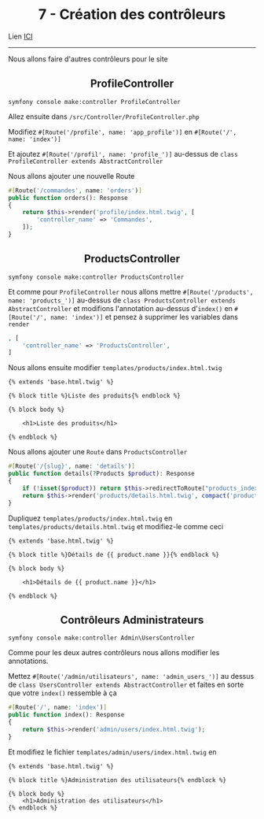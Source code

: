 <h1 align="center">7 - Création des contrôleurs</h1>

Lien [ICI](https://www.youtube.com/watch?v=X_mNHTGJb5M&list=PLBq3aRiVuwyzI0MT4LhvwqkVenz5pF_DM)

---

Nous allons faire d'autres contrôleurs pour le site

<h2 align="center">ProfileController</h2>

```shell
symfony console make:controller ProfileController
```

Allez ensuite dans `/src/Controller/ProfileController.php`

Modifiez `#[Route('/profile', name: 'app_profile')]` en `#[Route('/', name: 'index')]`

Et ajoutez `#[Route('/profil', name: 'profile_')]` au-dessus de `class ProfileController extends AbstractController`

Nous allons ajouter une nouvelle Route

```php
#[Route('/commandes', name: 'orders')]
public function orders(): Response
{
    return $this->render('profile/index.html.twig', [
        'controller_name' => 'Commandes',
    ]);
}
```

<h2 align="center">ProductsController</h2>

```shell
symfony console make:controller ProductsController
```

Et comme pour `ProfileController` nous allons mettre `#[Route('/products', name: 'products_')]` au-dessus de `class ProductsController extends AbstractController` et modifions l'annotation au-dessus d'`index()` en `#[Route('/', name: 'index')]` et pensez à supprimer les variables dans `render`

```php
, [
    'controller_name' => 'ProductsController',
]
```

Nous allons ensuite modifier `templates/products/index.html.twig`

```twig
{% extends 'base.html.twig' %}

{% block title %}Liste des produits{% endblock %}

{% block body %}

    <h1>Liste des produits</h1>

{% endblock %}
```

Nous allons ajouter une `Route` dans `ProductsController`

```php
#[Route('/{slug}', name: 'details')]
public function details(?Products $product): Response
{
    if (!isset($product)) return $this->redirectToRoute("products_index");
    return $this->render('products/details.html.twig', compact('product'));
}
```

Dupliquez `templates/products/index.html.twig` en `templates/products/details.html.twig` et modifiez-le comme ceci

```twig
{% extends 'base.html.twig' %}

{% block title %}Détails de {{ product.name }}{% endblock %}

{% block body %}

    <h1>Détails de {{ product.name }}</h1>

{% endblock %}
```

<h2 align="center">Contrôleurs Administrateurs</h2>

```shell
symfony console make:controller Admin\UsersController
```

Comme pour les deux autres contrôleurs nous allons modifier les annotations.

Mettez `#[Route('/admin/utilisateurs', name: 'admin_users_')]` au dessus de `class UsersController extends AbstractController` et faites en sorte que votre `index()` ressemble à ça

```php
#[Route('/', name: 'index')]
public function index(): Response
{
    return $this->render('admin/users/index.html.twig');
}
```

Et modifiez le fichier `templates/admin/users/index.html.twig` en

```twig
{% extends 'base.html.twig' %}

{% block title %}Administration des utilisateurs{% endblock %}

{% block body %}
    <h1>Administration des utilisateurs</h1>
{% endblock %}
```
